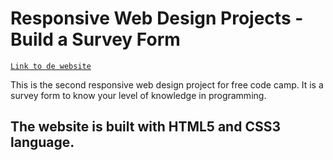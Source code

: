 # Responsive Web Design Projects - Build a Survey Form

[`Link to de website`](https://natcancein.github.io/FreeCodeCamp/ResponsiveWebDesignProjects/survey-form/)


This is the second responsive web design project for free code camp.
It is a survey form to know your level of knowledge in programming.

## The website is built with HTML5 and CSS3 language.
 